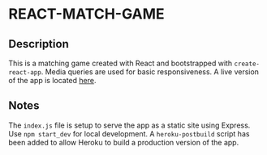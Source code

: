 # REACT-MATCH-GAME

## Description
This is a matching game created with React and bootstrapped with `create-react-app`. Media queries are used for basic responsiveness. A live version of the app is located [here](https://obscure-beyond-51594.herokuapp.com/).

## Notes
The `index.js` file is setup to serve the app as a static site using Express. Use `npm start_dev` for local development. A `heroku-postbuild` script has been added to allow Heroku to build a production version of the app.
